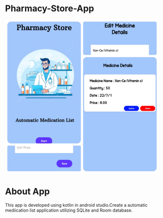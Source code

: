 # Pharmacy-Store-App

![Alt Text](https://github.com/SKSpraveen/Pharmacy-Store-App/blob/main/pApp.jpg?raw=true)

# About App
This app is developed using kotlin in android studio.Create a automatic mediication list application utilizing SQLite and Room database.
